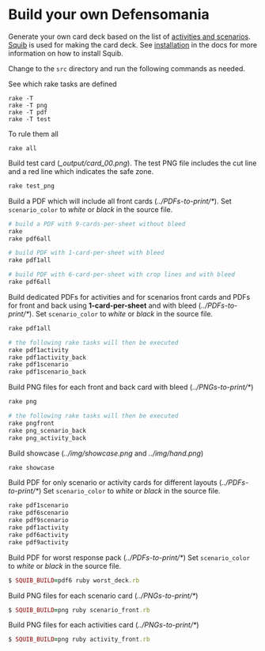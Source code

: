 # Build your own Defensomania

Generate your own card deck based on the list of [activities and
scenarios](cards). [Squib](https://github.com/andymeneely/squib) is used for
making the card deck. See
[installation](https://squib.readthedocs.io/en/latest/install.html) in the docs
for more information on how to install Squib. 

Change to the `src` directory and run the following commands as needed.

See which rake tasks are defined

```
rake -T
rake -T png
rake -T pdf
rake -T test
```

To rule them all

```
rake all
```

Build test card (_\_output/card_00.png_). The test PNG file includes the cut
line and a red line which indicates the safe zone.

``` ruby
rake test_png
```

Build a PDF which will include all front cards (_../PDFs-to-print/*_). Set `scenario_color` to _white_ or _black_ in the source file.

``` ruby
# build a PDF with 9-cards-per-sheet without bleed
rake
rake pdf6all

# build PDF with 1-card-per-sheet with bleed
rake pdf1all

# build PDF with 6-card-per-sheet with crop lines and with bleed
rake pdf6all
```

Build dedicated PDFs for activities and for scenarios front cards and PDFs for front and back using **1-card-per-sheet** and with bleed (_../PDFs-to-print/*_). Set `scenario_color` to _white_ or _black_ in the source file.

``` ruby
rake pdf1all

# the following rake tasks will then be executed
rake pdf1activity
rake pdf1activity_back
rake pdf1scenario
rake pdf1scenario_back
```

Build PNG files for each front and back card with bleed (_../PNGs-to-print/*_)

``` ruby
rake png

# the following rake tasks will then be executed
rake pngfront
rake png_scenario_back
rake png_activity_back
```

Build showcase (_../img/showcase.png_ and _../img/hand.png_)

``` ruby
rake showcase
```

Build PDF for only scenario or activity cards for different layouts (_../PDFs-to-print/*_)
Set `scenario_color` to _white_ or _black_ in the source file.

``` ruby
rake pdf1scenario
rake pdf6scenario
rake pdf9scenario
rake pdf1activity
rake pdf6activity
rake pdf9activity
```

Build PDF for worst response pack (_../PDFs-to-print/*_)
Set `scenario_color` to _white_ or _black_ in the source file.

``` ruby
$ SQUIB_BUILD=pdf6 ruby worst_deck.rb 
```

Build PNG files for each scenario card (_../PNGs-to-print/*_)

``` ruby
$ SQUIB_BUILD=png ruby scenario_front.rb 
```

Build PNG files for each activities card (_../PNGs-to-print/*_)

``` ruby
$ SQUIB_BUILD=png ruby activity_front.rb 
```
